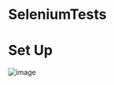 # SeleniumTests

# Set Up
![image](https://user-images.githubusercontent.com/65129846/134360850-48ee7e4f-9c62-4752-84a3-a5c6f35dba0a.png)

